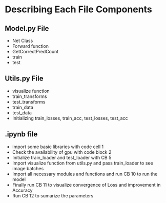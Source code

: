 # Describing Each File Components 

## Model.py File 
- Net Class 
- Forward function 
- GetCorrectPredCount
- train
- test 

## Utils.py File 
- visualize function
- train_transforms 
- test_transforms
- train_data 
- test_data 
- Initializing train_losses, train_acc, test_losses, test_acc


## .ipynb file 
- import some basic libraries with code cell 1
- Check the availability of gpu with code block 2 
- Initialize train_loader and test_loader with CB 5 
- Import visualize function from utils.py and pass train_loader to see image batches
- Import all necessary modules and functions and run CB 10 to run the model 
- Finally run CB 11 to visualize convergence of Loss and improvement in Accuracy 
- Run CB 12 to sumarize the parameters